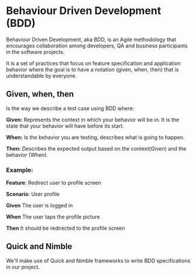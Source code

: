 # Behaviour Driven Development (BDD)

Behaviour Driven Development, aka BDD, is an Agile methodology that encourages collaboration among developers, QA and business participants in the software projects. 

It is a set of practices that focus on feature specification and application behavior where the goal is to have a notation (given, when, then) that is understandable by everyone.



## Given, when, then

Is the way we describe a test case using BDD where:



**Given:** Represents the context in which your behavior will be in. It is the state that your behavior will have before its start.

**When:** Is the behavior you are testing, describes what is going to happen.

**Then:** Describes the expected output based on the context(Given) and the behavior (When).



### Example:

**Feature**: Redirect user to profile screen

**Scenario**: User profile



**Given** 		The user is logged in

**When**		 The user taps the profile picture	

**Then**		  It should be redirected to the profile screen 





## Quick and Nimble

We'll make use of Quick and Nimble frameworks to write BDD specifications in our project.